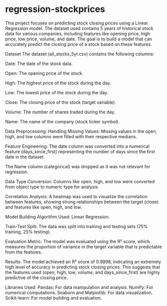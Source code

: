 # regression-stockprices

This project focuses on predicting stock closing prices using a Linear Regression model. The dataset used contains 5 years of historical stock data for various companies, including features like opening price, high price, low price, volume, and date. The goal is to build a model that can accurately predict the closing price of a stock based on these features.

Dataset
The dataset (all_stocks_5yr.csv) contains the following columns:

Date: The date of the stock data.

Open: The opening price of the stock.

High: The highest price of the stock during the day.

Low: The lowest price of the stock during the day.

Close: The closing price of the stock (target variable).

Volume: The number of shares traded during the day.

Name: The name of the company (stock ticker symbol).

Data Preprocessing:
Handling Missing Values: Missing values in the open, high, and low columns were filled with their respective medians.

Feature Engineering:
The date column was converted into a numerical feature (days_since_first) representing the number of days since the first date in the dataset.

The Name column (categorical) was dropped as it was not relevant for regression.

Data Type Conversion: Columns like open, high, and low were converted from object type to numeric type for analysis.

Correlation Analysis: A heatmap was used to visualize the correlation between features, showing strong relationships between the target (close) and features like open, high, and low.

Model Building
Algorithm Used: Linear Regression.

Train-Test Split: The data was split into training and testing sets (75% training, 25% testing).

Evaluation Metric: The model was evaluated using the R² score, which measures the proportion of variance in the target variable that is predictable from the features.

Results:
The model achieved an R² score of 0.9998, indicating an extremely high level of accuracy in predicting stock closing prices. This suggests that the features used (open, high, low, volume, and days_since_first) are highly predictive of the closing price.

Libraries Used:
Pandas: For data manipulation and analysis.
NumPy: For numerical computations.
Seaborn and Matplotlib: For data visualization.
Scikit-learn: For model building and evaluation.
